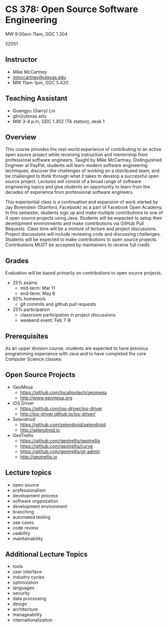 # CS 378: Open Source Software Engineering
MW 9:30am-11am, GDC 1.304

52051

## Instructor
* Mike McCartney
* mmccartney@utexas.edu
* MW 11am-1pm, GDC 5.420

## Teaching Assistant
* Guangyu (Garry) Lin
* glin()utexas.edu
* MW 3-4 p.m, GDC 1.302 (TA station), desk 1

## Overview

This course provides the real-world experience of contributing to an
active open source project while receiving instruction and mentorship
from professional software engineers.  Taught by Mike McCartney,
Distinguished Engineer at PayPal, students will learn modern software
engineering techniques, discover the challenges of working on a
distributed team, and be challenged to think through what it takes to
develop a successful open source project.  Lectures will consist of a
broad range of software engineering topics and give students an
opportunity to learn from the decades of experience from professional
software engineers.

This experiential class is a continuation and expansion of work
started by Jay Borenstein (Stanford, Facebook) as a part of Facebook
Open Academy.  In this semester, students sign up and make multiple
contributions to one of 4 open source projects using Java.  Students
will be expected to setup their development environments and make
contributions via GitHub Pull Requests.  Class time will be a mixture
of lecture and project discussions.  Project discussions will include
reviewing code and discussing challenges.  Students will be expected
to make contributions to open source projects.  Contributions MUST be
accepted by maintainers to receive full credit.

## Grades

Evaluation will be based primarily on contributions to open source projects.

* 25% exams
    * mid-term: Mar 11
    * end-term: May 6
* 50% homework
    * git commits and github pull requests
* 25% participation
    * classroom participation in project discussions
    * weekend event: Feb 7-8

## Prerequisites

As an upper division course, students are expected to have previous
programming experience with Java and to have completed the core
Computer Science classes.

## Open Source Projects

* GeoMesa
    * https://github.com/locationtech/geomesa
    * http://www.geomesa.org
* iOS Driver
    * https://github.com/ios-driver/ios-driver
    * http://ios-driver.github.io/ios-driver/
* Selendroid
    * https://github.com/selendroid/selendroid
    * http://selendroid.io
* GeoTrellis
    * https://github.com/geotrellis/geotrellis
    * https://github.com/geotrellis/curve
    * https://github.com/geotrellis/gt-admin
    * http://geotrellis.io

## Lecture topics

* open source
* professionalism
* development process
* software organization
* development environment
* branching
* automated testing
* use cases
* code review
* usability
* maintainability

## Additional Lecture Topics

* tools
* user interface
* industry cycles
* optimization
* languages
* security
* data processing
* design
* architecture
* manageability
* internationalization
